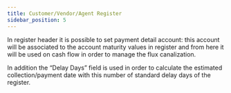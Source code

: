 ```yaml
---
title: Customer/Vendor/Agent Register
sidebar_position: 5
---
```


In register header it is possible to set payment detail account: this account will be associated to the account maturity values in register and from here it will be used on cash flow in order to manage the flux canalization.

In addition the “Delay Days” field is used in order to calculate the estimated collection/payment date with this number of standard delay days of the register.






